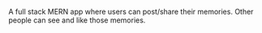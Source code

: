 A full stack MERN app where users can post/share their memories. Other people can see and like those memories.